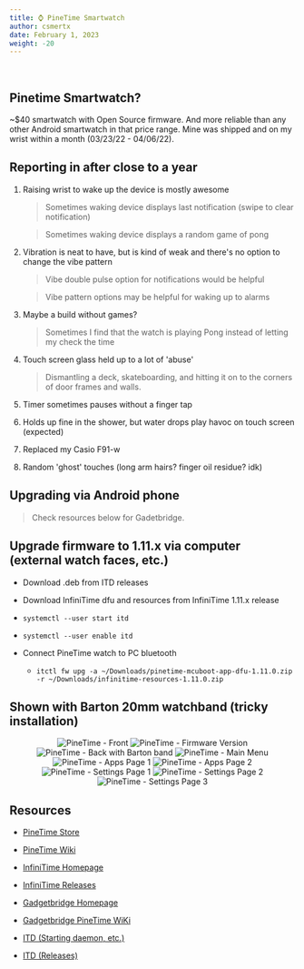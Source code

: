```yaml
---
title: ⌚ PineTime Smartwatch
author: csmertx
date: February 1, 2023
weight: -20
---
```


<br />

## Pinetime Smartwatch?

~$40 smartwatch with Open Source firmware. And more reliable than any other Android smartwatch in that price range. Mine was shipped and on my wrist within a month (03/23/22 - 04/06/22).

## Reporting in after close to a year

1. Raising wrist to wake up the device is mostly awesome

    > Sometimes waking device displays last notification (swipe to clear notification)

    >  Sometimes waking device displays a random game of pong

2. Vibration is neat to have, but is kind of weak and there's no option to change the vibe pattern

    > Vibe double pulse option for notifications would be helpful

    > Vibe pattern options may be helpful for waking up to alarms

3. Maybe a build without games?

    > Sometimes I find that the watch is playing Pong instead of letting my check the time

4. Touch screen glass held up to a lot of 'abuse'

    > Dismantling a deck, skateboarding, and hitting it on to the corners of door frames and walls.

5. Timer sometimes pauses without a finger tap

6. Holds up fine in the shower, but water drops play havoc on touch screen (expected)

7. Replaced my Casio F91-w

8. Random 'ghost' touches (long arm hairs? finger oil residue? idk)


## Upgrading via Android phone

> Check resources below for Gadetbridge.


## Upgrade firmware to 1.11.x via computer (external watch faces, etc.)

- Download .deb from ITD releases

- Download InfiniTime dfu and resources from InfiniTime 1.11.x release

- ```systemctl --user start itd```


- ```systemctl --user enable itd```

- Connect PineTime watch to PC bluetooth

    - ```itctl fw upg -a ~/Downloads/pinetime-mcuboot-app-dfu-1.11.0.zip -r ~/Downloads/infinitime-resources-1.11.0.zip```


## Shown with Barton 20mm watchband (tricky installation)

<div style="text-align: center;">

<img src="/Linux/Devices/images/pinetime_230122_front.jpg" title="PineTime - Front"/>

<img src="/Linux/Devices/images/pinetime_230122_version.jpg" title="PineTime - Firmware Version"/>

<img src="/Linux/Devices/images/pinetime_230122_back.jpg" title="PineTime - Back with Barton band"/>

<img src="/Linux/Devices/images/pinetime_230122_main.jpg" title="PineTime - Main Menu"/>

<img src="/Linux/Devices/images/pinetime_230122_apps_pg1.jpg" title="PineTime - Apps Page 1"/>

<img src="/Linux/Devices/images/pinetime_230122_apps_pg2.jpg" title="PineTime - Apps Page 2"/>

<img src="/Linux/Devices/images/pinetime_230122_settings_pg1.jpg" title="PineTime - Settings Page 1"/>

<img src="/Linux/Devices/images/pinetime_230122_settings_pg2.jpg" title="PineTime - Settings Page 2"/>

<img src="/Linux/Devices/images/pinetime_230122_settings_pg3.jpg" title="PineTime - Settings Page 3"/>

</div>


## Resources

- [PineTime Store](https://www.pine64.org/pinetime/)

- [PineTime Wiki](https://wiki.pine64.org/index.php/PineTime)

- [InfiniTime Homepage](https://infinitime.io/)

- [InfiniTime Releases](https://github.com/InfiniTimeOrg/InfiniTime/releases)

- [Gadgetbridge Homepage](https://www.gadgetbridge.org/)

- [Gadgetbridge PineTime WiKi](https://codeberg.org/Freeyourgadget/Gadgetbridge/wiki/PineTime)

- [ITD (Starting daemon, etc.)](https://gitea.arsenm.dev/Arsen6331/itd)

- [ITD (Releases)](https://gitea.arsenm.dev/Arsen6331/itd/releases)